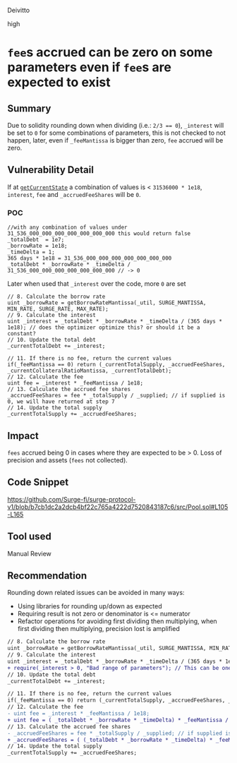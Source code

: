 Deivitto

high

# `fee`s accrued can be zero on some parameters even if `fee`s are expected to exist

## Summary

Due to solidity rounding down when dividing (i.e.: `2/3 == 0`), `_interest` will be set to `0` for some combinations of parameters, this is not checked to not happen, later, even if `_feeMantissa` is bigger than zero, `fee` accrued will be zero.

## Vulnerability Detail

If at [`getCurrentState`](https://github.com/Surge-fi/surge-protocol-v1/blob/b7cb1dc2a2dcb4bf22c765a4222d7520843187c6/src/Pool.sol#L105-L165) a combination of values is < `31536000 * 1e18`, `interest`, `fee` and `_accruedFeeShares` will be `0`.

### POC
```solidity
//with any combination of values under 31_536_000_000_000_000_000_000_000 this would return false
_totalDebt  = 1e7;
_borrowRate = 1e18;
_timeDelta = 1;
365 days * 1e18 = 31_536_000_000_000_000_000_000_000
_totalDebt * _borrowRate * _timeDelta / 31_536_000_000_000_000_000_000_000 // -> 0
```

Later when used that `_interest` over the code, more `0` are set

```solidity
// 8. Calculate the borrow rate
uint _borrowRate = getBorrowRateMantissa(_util, SURGE_MANTISSA, MIN_RATE, SURGE_RATE, MAX_RATE);
// 9. Calculate the interest
uint _interest = _totalDebt * _borrowRate * _timeDelta / (365 days * 1e18); // does the optimizer optimize this? or should it be a constant?
// 10. Update the total debt
_currentTotalDebt += _interest;

// 11. If there is no fee, return the current values
if(_feeMantissa == 0) return (_currentTotalSupply, _accruedFeeShares, _currentCollateralRatioMantissa, _currentTotalDebt);
// 12. Calculate the fee
uint fee = _interest * _feeMantissa / 1e18;
// 13. Calculate the accrued fee shares
_accruedFeeShares = fee * _totalSupply / _supplied; // if supplied is 0, we will have returned at step 7
// 14. Update the total supply
_currentTotalSupply += _accruedFeeShares;
```

## Impact

`fees` accrued being 0 in cases where they are expected to be > 0. Loss of precision and assets (`fees` not collected).

## Code Snippet

https://github.com/Surge-fi/surge-protocol-v1/blob/b7cb1dc2a2dcb4bf22c765a4222d7520843187c6/src/Pool.sol#L105-L165

## Tool used

Manual Review

## Recommendation

Rounding down related issues can be avoided in many ways:
- Using libraries for rounding up/down as expected
- Requiring result is not zero or denominator is <= numerator
- Refactor operations for avoiding first dividing then multiplying, when first dividing then multiplying, precision lost is amplified

```diff
// 8. Calculate the borrow rate
uint _borrowRate = getBorrowRateMantissa(_util, SURGE_MANTISSA, MIN_RATE, SURGE_RATE, MAX_RATE);
// 9. Calculate the interest
uint _interest = _totalDebt * _borrowRate * _timeDelta / (365 days * 1e18); // does the optimizer optimize this? or should it be a constant?
+ require(_interest > 0, "Bad range of parameters"); // This can be one option
// 10. Update the total debt
_currentTotalDebt += _interest;

// 11. If there is no fee, return the current values
if(_feeMantissa == 0) return (_currentTotalSupply, _accruedFeeShares, _currentCollateralRatioMantissa, _currentTotalDebt);
// 12. Calculate the fee
- uint fee = _interest * _feeMantissa / 1e18;
+ uint fee = ( _totalDebt * _borrowRate * _timeDelta) * _feeMantissa / (1e18 * (365 days * 1e18)); // Also later used of interest can be reformatted for more precision
// 13. Calculate the accrued fee shares
- _accruedFeeShares = fee * _totalSupply / _supplied; // if supplied is 0, we will have returned at step 7  //@audit in fact here precision can be lost again
+ _accruedFeeShares = ( (_totalDebt * _borrowRate * _timeDelta) * _feeMantissa) * _totalSupply / (_supplied *  (1e18 * (365 days * 1e18))); // if supplied is 0, we will have returned at step 7
// 14. Update the total supply
_currentTotalSupply += _accruedFeeShares;
```